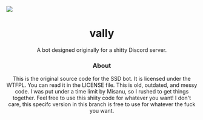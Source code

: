 <a href="https://github.com/w3bb/vally"> <img src="http://webb.spiderden.net/images/projects/vally/vally.png"> </a>
<h1 align="center">vally </h1>
<p align="center">A bot designed originally for a shitty Discord server.</p>

<h3 align="center">About</h3>
<p align="center">This is the original source code for the SSD bot. It is licensed under the WTFPL. You can read it in the LICENSE file. This is old, outdated, and messy code. I was put under a time limit by Misanu, so I rushed to get things together. Feel free to use this shiity code for whatever you want! I don't care, this specifc version in this branch is free to use for whatever the fuck you want.</p>
